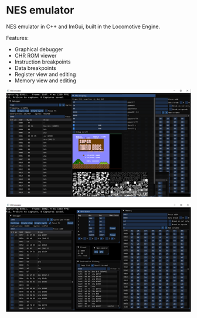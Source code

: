 # NES emulator

NES emulator in C++ and ImGui, built in the Locomotive Engine.

Features:
- Graphical debugger
- CHR ROM viewer
- Instruction breakpoints
- Data breakpoints
- Register view and editing
- Memory view and editing

![NES emulator running Super Mario Bros.](screenshots/2024-09-04-smb1.png)

![6502 emulator and graphical debugger](screenshots/2024-09-01-debugger.png)
